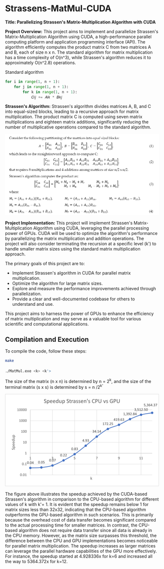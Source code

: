 # Strassens-MatMul-CUDA

**Title: Parallelizing Strassen's Matrix-Multiplication Algorithm with CUDA**

**Project Overview:**
This project aims to implement and parallelize Strassen's Matrix-Multiplication Algorithm using CUDA, a high-performance parallel computing platform and application programming interface (API). The algorithm efficiently computes the product matrix C from two matrices A and B, each of size n x n. The standard algorithm for matrix multiplication has a time complexity of O(n^3), while Strassen's algorithm reduces it to approximately O(n^2.8) operations.

Standard algorithm

```python
for i in range(1, n + 1):
    for j in range(1, n + 1):
        for k in range(1, n + 1):
            𝐶𝑖𝑗 += 𝐴𝑖𝑘 * 𝐵𝑘𝑗
```

**Strassen's Algorithm:**
Strassen's algorithm divides matrices A, B, and C into equal-sized blocks, leading to a recursive approach for matrix multiplication. The product matrix C is computed using seven matrix multiplications and eighteen matrix additions, significantly reducing the number of multiplicative operations compared to the standard algorithm.

![Strassen's Algorithm](https://github.com/susavlsh10/Strassens-MatMul-CUDA/blob/main/algorithm.png)




**Project Implementation:**
This project will implement Strassen's Matrix-Multiplication Algorithm using CUDA, leveraging the parallel processing power of GPUs. CUDA will be used to optimize the algorithm's performance by parallelizing the matrix multiplication and addition operations. The project will also consider terminating the recursion at a specific level (k') to handle smaller matrix sizes using the standard matrix multiplication approach.

The primary goals of this project are to:
- Implement Strassen's algorithm in CUDA for parallel matrix multiplication.
- Optimize the algorithm for large matrix sizes.
- Explore and measure the performance improvements achieved through parallelization.
- Provide a clear and well-documented codebase for others to understand and use.

This project aims to harness the power of GPUs to enhance the efficiency of matrix multiplication and may serve as a valuable tool for various scientific and computational applications.


## Compilation and Execution

To compile the code, follow these steps:

```bash
make

./MatMul.exe <k> <k'>

```
The size of the matrix (n x n) is determined by n = 2<sup>k</sup>, and the size of the terminal matrix (s x s) is determined by s = n /2<sup>k'</sup>

![Speedup vs k](https://github.com/susavlsh10/Strassens-MatMul-CUDA/blob/main/speedupvsk.png)

The figure above illustrates the speedup achieved by the CUDA-based Strassen's algorithm in comparison to the CPU-based algorithm for different values of k with k'= 1. It is evident that the speedup remains below 1 for matrix sizes less than 32x32, indicating that the CPU-based algorithm outperforms the GPU-based algorithm in such scenarios. This is primarily because the overhead cost of data transfer becomes significant compared to the actual processing time for smaller matrices. In contrast, the CPU-based algorithm does not require data transfer since all data is already in the CPU memory. However, as the matrix size surpasses this threshold, the difference between the CPU and GPU implementations becomes noticeable for parallel matrix multiplication. The speedup increases as larger matrices can leverage the parallel hardware capabilities of the GPU more effectively. For instance, the speedup started at 4.928336x for k=6 and increased all the way to 5364.372x for k=12.

